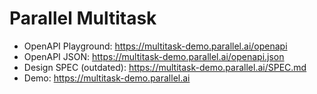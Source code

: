 # Parallel Multitask

- OpenAPI Playground: https://multitask-demo.parallel.ai/openapi
- OpenAPI JSON: https://multitask-demo.parallel.ai/openapi.json
- Design SPEC (outdated): https://multitask-demo.parallel.ai/SPEC.md
- Demo: https://multitask-demo.parallel.ai

